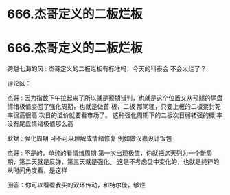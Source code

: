 # 666.杰哥定义的二板烂板

# 666.杰哥定义的二板烂板

跨越七海的风 : 杰哥定义的二板烂板有标准吗，今天的科泰会 不会太烂了？

评论区：

杰哥 : 因为指数下午拉起来了所以就是预期错判，也就是这个位置又从预期的尾盘情绪极值变回了强化周期，也就是做首 板，二板 那同理，只要上板的二板票封死率很高很高 次日的溢价就要看市场了。 这种强化周期下的二板次日弱转强的概 率没有尾盘情绪极值那么高

耿斌 : 强化周期 可不可以理解成情绪修复 例如做汉嘉设计饭包

杰哥 : 不是的，单纯的看情绪周期 第一次出现极值，你就把这天列为一个新周期，第二天就是反弹，第三天就是强化。 这是不考虑盘中变化的，也就是纯粹的从时间角度看，是这样

回答：你可以看看我买的双环传动，和特尔佳，够烂